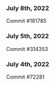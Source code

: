 ### July 8th, 2022

Commit #181785

### July 5th, 2022

Commit #314353


### July 4th, 2022

Commit #72281

